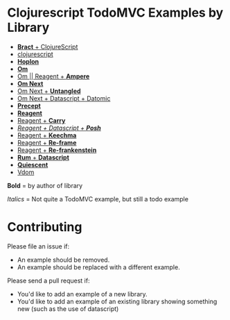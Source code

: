 # Clojurescript TodoMVC Examples by Library

- [**Bract** + ClojureScript](https://github.com/bract/demo.todomvc)
- [clojurescript](https://github.com/dfuenzalida/todo-cljs)
- [**Hoplon**](https://github.com/hoplon/demos/tree/master/todoFRP)
- [**Om**](https://github.com/swannodette/todomvc/tree/gh-pages/labs/architecture-examples/om)
- [Om || Reagent + **Ampere**](https://github.com/condense/ampere/tree/master/examples/todomvc)
- [**Om Next**](https://github.com/swannodette/om-next-demo)
- [Om Next + **Untangled**](https://github.com/untangled-web/untangled-todomvc)
- [Om Next + Datascript + Datomic](https://github.com/madvas/todomvc-omnext-datomic-datascript)
- [**Precept**](https://github.com/CoNarrative/precept/tree/master/examples/todomvc)
- [**Reagent**](https://github.com/reagent-project/reagent/tree/master/examples/todomvc)
- [Reagent + **Carry**](https://github.com/metametadata/carry/tree/master/examples/todomvc)
- [_Reagent + Datascript + **Posh**_](https://github.com/mpdairy/posh-todo)
- [Reagent + **Keechma**](https://github.com/keechma/keechma-todomvc)
- [Reagent + **Re-frame**](https://github.com/Day8/re-frame/tree/master/examples/todomvc)
- [Reagent + **Re-frankenstein**](https://github.com/chpill/re-frankenstein/tree/master/examples/todomvc)
- [**Rum** + **Datascript**](https://github.com/tonsky/datascript-todo)
- [**Quiescent**](https://github.com/levand/todomvc/tree/gh-pages/architecture-examples/quiescent)
- [Vdom](https://github.com/sj4/todomvc)

**Bold** = by author of library

*Italics* = Not quite a TodoMVC example, but still a todo example

# Contributing

Please file an issue if:

* An example should be removed.
* An example should be replaced with a different example.

Please send a pull request if:

* You'd like to add an example of a new library.
* You'd like to add an example of an existing library showing something new (such as the use of datascript)
